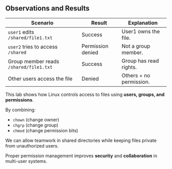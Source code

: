 ## Observations and Results

| Scenario | Result | Explanation |
| --- | --- | --- |
| `user1` edits `/shared/file1.txt` | Success | User1 owns the file. |
| `user2` tries to access `/shared` | Permission denied | Not a group member. |
| Group member reads `/shared/file1.txt` | Success | Group has read rights. |
| Other users access the file | Denied | Others = no permission. |

This lab shows how Linux controls access to files using **users, groups, and permissions**.

By combining:

- `chown` (change owner)
- `chgrp` (change group)
- `chmod` (change permission bits)

We can allow teamwork in shared directories while keeping files private from unauthorized users.

Proper permission management improves **security** and **collaboration** in multi-user systems.
